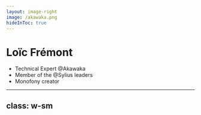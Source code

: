 ```yaml
---
layout: image-right
image: /akawaka.png
hideInToc: true
---
```


# Loïc Frémont

* Technical Expert @Akawaka
* Member of the @Sylius leaders
* Monofony creator

<!--
My name is Loïc Frémont, I'm a technical expert at Akawaka, a Sylius core team member and Monofony creator.
-->

---
class: w-sm
---

<Toc maxDepth="1" />
